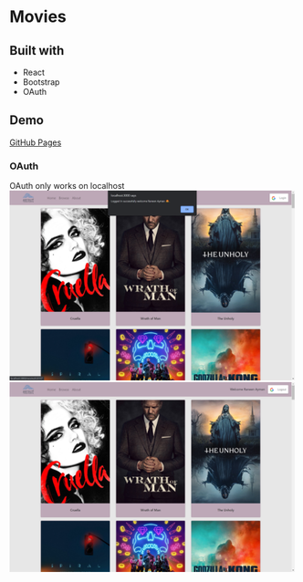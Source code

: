 # Movies
## Built with
- React
- Bootstrap
- OAuth

## Demo
[GitHub Pages](https://raneen-z.github.io/Project03/)

### OAuth
OAuth only works on localhost
<img src="login1.png" width="500px"/>
<img src="login2.png" width="500px"/>